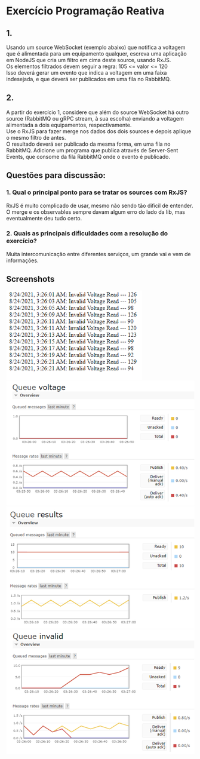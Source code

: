 # Exercício Programação Reativa

## 1.
Usando um source WebSocket (exemplo abaixo) que notifica a voltagem que é alimentada para um equipamento qualquer, escreva uma aplicação em NodeJS que cria um filtro em cima deste source, usando RxJS.  
Os elementos filtrados devem seguir a regra: 105 <= valor <= 120  
Isso deverá gerar um evento que indica a voltagem em uma faixa indesejada, e que deverá ser publicados em uma fila no RabbitMQ.  

## 2.
A partir do exercício 1, considere que além do source WebSocket há outro source (RabbitMQ ou gRPC stream, à sua escolha) enviando a voltagem alimentada a dois equipamentos, respectivamente.  
Use o RxJS para fazer merge nos dados dos dois sources e depois aplique o mesmo filtro de antes.  
O resultado deverá ser publicado da mesma forma, em uma fila no RabbitMQ. 
Adicione um programa que publica através de Server-Sent Events, que consome da fila RabbitMQ onde o evento é publicado.

## Questões para discussão:
### 1. Qual o principal ponto para se tratar os sources com RxJS?  
RxJS é muito complicado de usar, mesmo não sendo tão difícil de entender.  
O merge e os observables sempre davam algum erro do lado da lib, mas eventualmente deu tudo certo.  

### 2. Quais as principais dificuldades com a resolução do exercício?  
Muita intercomunicação entre diferentes serviços, um grande vai e vem de informações.  


## Screenshots
![Resultado](invalid-voltage-sse.png)  
![Resultado](queue-voltage.png)  
![Resultado](queue-all-results.png)  
![Resultado](queue-invalid-voltage.png)  
